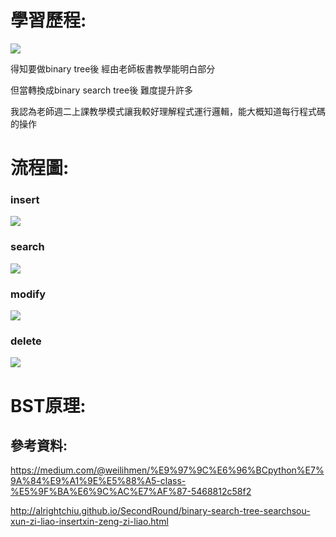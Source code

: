 # 學習歷程:

![](https://algorithmsandme.com/wp-content/uploads/2018/05/mirror-binary-search-tree.png)

得知要做binary tree後 經由老師板書教學能明白部分

但當轉換成binary search tree後 難度提升許多 

我認為老師週二上課教學模式讓我較好理解程式運行邏輯，能大概知道每行程式碼的操作

# 流程圖:

### insert

![](https://github.com/linseanwin/learning-note/blob/master/images/S__57090050.jpg)

### search

![](https://github.com/linseanwin/learning-note/blob/master/images/S__57090052.jpg)

### modify

![](https://github.com/linseanwin/learning-note/blob/master/images/S__57090053.jpg)

### delete

![](https://github.com/linseanwin/learning-note/blob/master/images/S__57090054.jpg)

# BST原理:

## 參考資料:

https://medium.com/@weilihmen/%E9%97%9C%E6%96%BCpython%E7%9A%84%E9%A1%9E%E5%88%A5-class-%E5%9F%BA%E6%9C%AC%E7%AF%87-5468812c58f2

http://alrightchiu.github.io/SecondRound/binary-search-tree-searchsou-xun-zi-liao-insertxin-zeng-zi-liao.html
